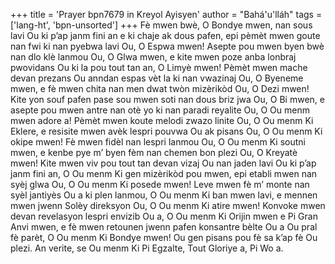 +++
title = 'Prayer bpn7679 in Kreyol Ayisyen'
author = "Bahá'u'lláh"
tags = ['lang-ht', 'bpn-unsorted']
+++
Fè mwen bwè, O Bondye mwen, nan sous lavi Ou ki p’ap janm fini an e ki chaje ak dous pafen, epi pèmèt mwen goute nan fwi ki nan pyebwa lavi Ou, O Espwa mwen! Asepte pou mwen byen bwè nan dlo klè lanmou Ou, O Glwa mwen, e kite mwen poze anba lonbraj pwovidans Ou ki la pou tout tan an, O Limyè mwen! Pèmèt mwen mache devan prezans Ou anndan espas vèt la ki nan vwazinaj Ou, O Byeneme mwen, e fè mwen chita nan men dwat twòn mizèrikòd Ou, O Dezi mwen! Kite yon souf pafen pase sou mwen soti nan dous briz jwa Ou, O Bi mwen, e asepte pou mwen antre nan otè yo ki nan paradi reyalite Ou, O Ou menm mwen adore a! Pèmèt mwen koute melodi zwazo linite Ou, O Ou menm Ki Eklere, e resisite mwen avèk lespri pouvwa Ou ak pisans Ou, O Ou menm Ki okipe mwen! Fè mwen fidèl nan lespri lanmou Ou, O Ou menm Ki soutni mwen, e kenbe pye m’ byen fèm nan chemen bon plezi Ou, O Kreyatè mwen! Kite mwen viv pou tout tan devan vizaj Ou nan jaden lavi Ou ki p’ap janm fini an, O Ou menm Ki gen mizèrikòd pou mwen, epi etabli mwen nan syèj glwa Ou, O Ou menm Ki posede mwen! Leve mwen fè m’ monte nan syèl jantiyès Ou a ki plen lanmou, O Ou menm Ki ban mwen lavi, e mennen mwen jwenn Solèy direksyon Ou, O Ou menm Ki atire mwen! Konvoke mwen devan revelasyon lespri envizib Ou a, O Ou menm Ki Orijin mwen e Pi Gran Anvi mwen, e fè mwen retounen jwenn pafen konsantre bèlte Ou a Ou pral fè parèt, O Ou menm Ki Bondye mwen!
Ou gen pisans pou fè sa k’ap fè Ou plezi. An verite, se Ou menm Ki Pi Egzalte, Tout Gloriye a, Pi Wo a.
